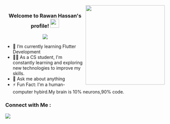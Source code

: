 
<img width="250" align="right" src="https://c.tenor.com/_DOBjnGspYAAAAAM/code-coding.gif">

<h3 align="center">
  Welcome to Rawan Hassan's profile!
  <img src="https://media.giphy.com/media/hvRJCLFzcasrR4ia7z/giphy.gif" width="28">
</h3>

<!-- Typing SVG by DenverCoder1 - https://github.com/DenverCoder1/readme-typing-svg -->
<p align="center">
  <a href="https://github.com/DenverCoder1/readme-typing-svg"><img src="https://readme-typing-svg.herokuapp.com/?lines=Mobile%20Application%20Developer;Always%20learning%20new%20things&font=Fira%20Code&center=true&width=440&height=45&color=f75c7e&vCenter=true&size=22"></a>
</p> 

- 🌱 I’m currently learning Flutter Development
- 👨‍💻 As a CS student, I'm constantly learning and exploring new technologies to improve my skills.
- 💬 Ask me about anything
- ⚡ Fun Fact: I'm a human-computer hybird.My brain is 10% neurons,90% code.

### Connect with Me :

<a href="www.linkedin.com/in/rawannhassan" target="_blank"><img src="https://img.shields.io/badge/-Rawan%20Hassan-0077B5?style=for-the-badge&logo=Linkedin&logoColor=white"/></a>
